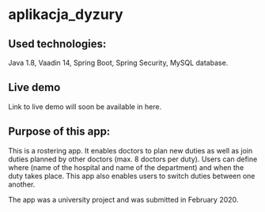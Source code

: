 # aplikacja_dyzury

## Used technologies:
Java 1.8,
Vaadin 14,
Spring Boot,
Spring Security,
MySQL database.

## Live demo
Link to live demo will soon be available in here.

## Purpose of this app:
This is a rostering app. It enables doctors to plan new duties as well as join duties planned by other doctors (max. 8 doctors per duty). 
Users can define where (name of the hospital and name of the department) and when the duty takes place. 
This app also enables users to switch duties between one another.

The app was a university project and was submitted in February 2020.





